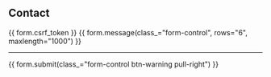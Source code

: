 ## Contact

<form method="POST" action="/hello">
  {{ form.csrf_token }}
  {{ form.message(class_="form-control", rows="6", maxlength="1000") }}
  <hr class="short"/>
  {{ form.submit(class_="form-control btn-warning pull-right") }}
</form>





 
